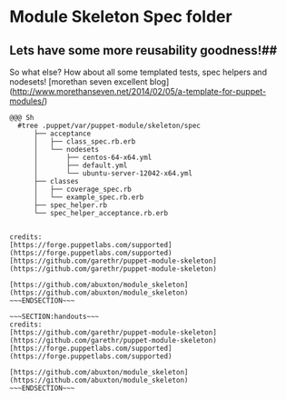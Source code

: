 <!SLIDE>
# Module Skeleton Spec folder #
## Lets have some more reusability goodness!##
So what else? How about all some templated tests, spec helpers and nodesets! 
[morethan seven excellent blog] (http://www.morethanseven.net/2014/02/05/a-template-for-puppet-modules/)

    @@@ Sh
      #tree .puppet/var/puppet-module/skeleton/spec
          ├── acceptance
          │   ├── class_spec.rb.erb
          │   └── nodesets
          │       ├── centos-64-x64.yml
          │       ├── default.yml
          │       └── ubuntu-server-12042-x64.yml
          ├── classes
          │   ├── coverage_spec.rb
          │   └── example_spec.rb.erb
          ├── spec_helper.rb
          └── spec_helper_acceptance.rb.erb


~~~SECTION:notes~~~

credits:
[https://forge.puppetlabs.com/supported](https://forge.puppetlabs.com/supported)
[https://github.com/garethr/puppet-module-skeleton](https://github.com/garethr/puppet-module-skeleton)

[https://github.com/abuxton/module_skeleton](https://github.com/abuxton/module_skeleton)
~~~ENDSECTION~~~

~~~SECTION:handouts~~~
credits:
[https://github.com/garethr/puppet-module-skeleton](https://github.com/garethr/puppet-module-skeleton)
[https://forge.puppetlabs.com/supported](https://forge.puppetlabs.com/supported)

[https://github.com/abuxton/module_skeleton](https://github.com/abuxton/module_skeleton)
~~~ENDSECTION~~~

